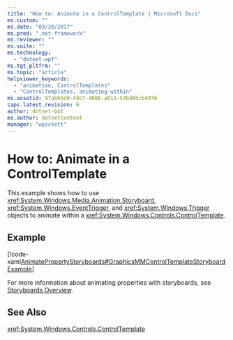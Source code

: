 ```yaml
---
title: "How to: Animate in a ControlTemplate | Microsoft Docs"
ms.custom: ""
ms.date: "03/30/2017"
ms.prod: ".net-framework"
ms.reviewer: ""
ms.suite: ""
ms.technology: 
  - "dotnet-wpf"
ms.tgt_pltfrm: ""
ms.topic: "article"
helpviewer_keywords: 
  - "animation, ControlTemplates"
  - "ControlTemplates, animating within"
ms.assetid: 97abb5d9-4dc7-4085-a011-54bd8bcb497b
caps.latest.revision: 6
author: dotnet-bot
ms.author: dotnetcontent
manager: "wpickett"
---
```

# How to: Animate in a ControlTemplate
This example shows how to use <xref:System.Windows.Media.Animation.Storyboard>, <xref:System.Windows.EventTrigger>, and <xref:System.Windows.Trigger> objects to animate within a <xref:System.Windows.Controls.ControlTemplate>.  
  
## Example  
 [!code-xaml[AnimatePropertyStoryboards#GraphicsMMControlTemplateStoryboardExample](../../../../samples/snippets/xaml/VS_Snippets_Wpf/AnimatePropertyStoryboards/XAML/ControlTemplateStoryboardExample.xaml#graphicsmmcontroltemplatestoryboardexample)]  
  
 For more information about animating properties with storyboards, see [Storyboards Overview](../../../../docs/framework/wpf/graphics-multimedia/storyboards-overview.md).  
  
## See Also  
 <xref:System.Windows.Controls.ControlTemplate>
